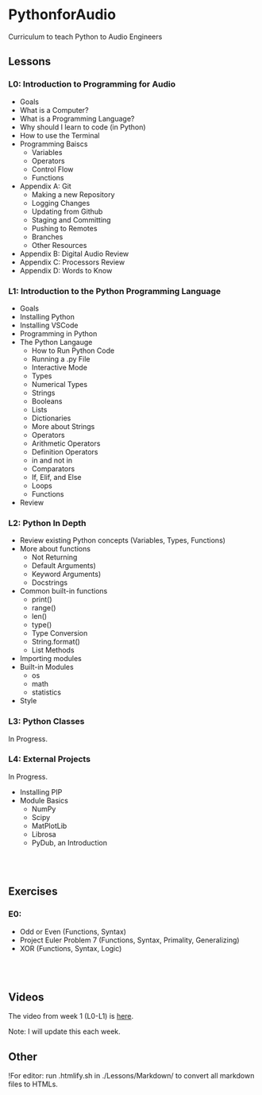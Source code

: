 # PythonforAudio

Curriculum to teach Python to Audio Engineers

## Lessons 

### L0: Introduction to Programming for Audio

* Goals
* What is a Computer?
* What is a Programming Language?
* Why should I learn to code (in Python)
* How to use the Terminal
* Programming Baiscs
	* Variables
	* Operators
	* Control Flow
	* Functions
* Appendix A: Git
	* Making a new Repository
	* Logging Changes
	* Updating from Github
	* Staging and Committing
	* Pushing to Remotes
	* Branches
	* Other Resources
* Appendix B: Digital Audio Review
* Appendix C: Processors Review
* Appendix D: Words to Know


### L1: Introduction to the Python Programming Language

* Goals
* Installing Python
* Installing VSCode
* Programming in Python
* The Python Langauge
	* How to Run Python Code
	* Running a .py File
	* Interactive Mode
	* Types
	* Numerical Types
	* Strings
	* Booleans
	* Lists
	* Dictionaries
	* More about Strings
	* Operators
	* Arithmetic Operators
	* Definition Operators
	* in and not in
	* Comparators
	* If, Elif, and Else
	* Loops
	* Functions
* Review

### L2: Python In Depth

* Review existing Python concepts (Variables, Types, Functions)
* More about functions
	* Not Returning
	* Default Arguments)
	* Keyword Arguments)
	* Docstrings
* Common built-in functions
	* print()
	* range()
	* len()
	* type()
	* Type Conversion
	* String.format()
	* List Methods
* Importing modules
* Built-in Modules
	* os
	* math
	* statistics
* Style 

### L3: Python Classes

In Progress.

### L4: External Projects

In Progress.

* Installing PIP
* Module Basics
	* NumPy
	* Scipy
	* MatPlotLib
	* Librosa
	* PyDub, an Introduction

<br/>
<br/>

## Exercises

### E0: 

* Odd or Even (Functions, Syntax)
* Project Euler Problem 7 (Functions, Syntax, Primality, Generalizing)
* XOR (Functions, Syntax, Logic)


<br/>
<br/>

## Videos

The video from week 1 (L0-L1) is [here](https://youtu.be/2wfY5RtgLiw).

Note: I will update this each week. 


## Other

!For editor: run .htmlify.sh in ./Lessons/Markdown/ to convert all markdown files to HTMLs.
